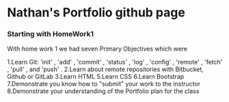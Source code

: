 
# Nathan's Portfolio github page


### Starting with HomeWork1

With home work 1 we had seven Primary Objectives which were

1.Learn Git: 'init' ,  'add' ,  'commit'  ,
  'status' ,  'log' , 'config' ,  'remote' ,  'fetch' ,  'pull' , and  'push' .
2.Learn about remote repositories with 
Bitbucket, Github or GitLab
3.Learn HTML
5.Learn CSS
6.Learn Bootstrap
7.Demonstrate you know how to "submit" 
your work to the instructor
8.Demonstrate your understanding of the
 Portfolio plan for the class


